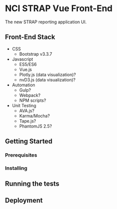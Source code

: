 # NCI STRAP Vue Front-End

The new STRAP reporting application UI.


## Front-End Stack
* CSS
  * Bootstrap v3.3.7
* Javascript
  * ES5/ES6
  * Vue.js
  * Plotly.js (data visualization)?
  * nvD3.js (data visualization)?
* Automation
  * Gulp?
  * Webpack?
  * NPM scripts?
* Unit Testing
  * AVA.js?
  * Karma/Mocha?
  * Tape.js?
  * PhantomJS 2.5?


## Getting Started


### Prerequisites


### Installing


## Running the tests


## Deployment
